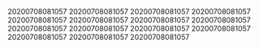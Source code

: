 20200708081057
20200708081057
20200708081057
20200708081057
20200708081057
20200708081057
20200708081057
20200708081057
20200708081057
20200708081057
20200708081057
20200708081057
20200708081057
20200708081057
20200708081057

